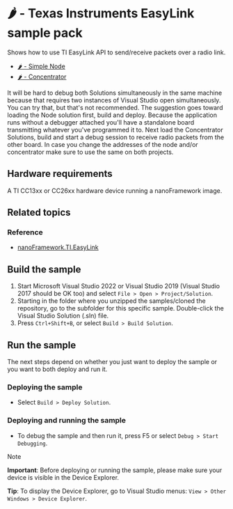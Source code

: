 # 🌶️ - Texas Instruments EasyLink sample pack

Shows how to use TI EasyLink API to send/receive packets over a radio link.

- [🌶️ - Simple Node](./EasyLink.Node/Program.cs)
- [🌶️ - Concentrator](./EasyLink.Concentrator/Program.cs)

It will be hard to debug both Solutions simultaneously in the same machine because that requires two instances of Visual Studio open simultaneously.
You can try that, but that's not recommended. The suggestion goes toward loading the Node solution first, build and deploy. Because the application runs without a debugger attached you'll have a standalone board transmitting whatever you've programmed it to. Next load the Concentrator Solutions, build and start a debug session to receive radio packets from the other board.
In case you change the addresses of the node and/or concentrator make sure to use the same on both projects.

## Hardware requirements

A TI CC13xx or CC26xx hardware device running a nanoFramework image.

## Related topics

### Reference

- [nanoFramework.TI.EasyLink](http://docs.nanoframework.net/api/nanoFramework.TI.EasyLink.EasyLinkController.html)

## Build the sample

1. Start Microsoft Visual Studio 2022 or Visual Studio 2019 (Visual Studio 2017 should be OK too) and select `File > Open > Project/Solution`.
1. Starting in the folder where you unzipped the samples/cloned the repository, go to the subfolder for this specific sample. Double-click the Visual Studio Solution (.sln) file.
1. Press `Ctrl+Shift+B`, or select `Build > Build Solution`.

## Run the sample

The next steps depend on whether you just want to deploy the sample or you want to both deploy and run it.

### Deploying the sample

- Select `Build > Deploy Solution`.

### Deploying and running the sample

- To debug the sample and then run it, press F5 or select `Debug > Start Debugging`.

> [!NOTE]
>
> **Important**: Before deploying or running the sample, please make sure your device is visible in the Device Explorer.
>
> **Tip**: To display the Device Explorer, go to Visual Studio menus: `View > Other Windows > Device Explorer`.
